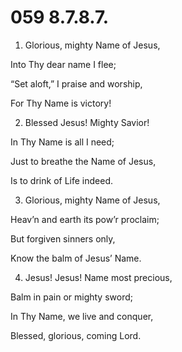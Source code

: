 # 059 8.7.8.7.

1.  Glorious, mighty Name of Jesus,

Into Thy dear name I flee;

“Set aloft,” I praise and worship,

For Thy Name is victory!

2.  Blessed Jesus! Mighty Savior!

In Thy Name is all I need;

Just to breathe the Name of Jesus,

Is to drink of Life indeed.

3.  Glorious, mighty Name of Jesus,

Heav’n and earth its pow’r proclaim;

But forgiven sinners only,

Know the balm of Jesus’ Name.

4.  Jesus! Jesus! Name most precious,

Balm in pain or mighty sword;

In Thy Name, we live and conquer,

Blessed, glorious, coming Lord.

